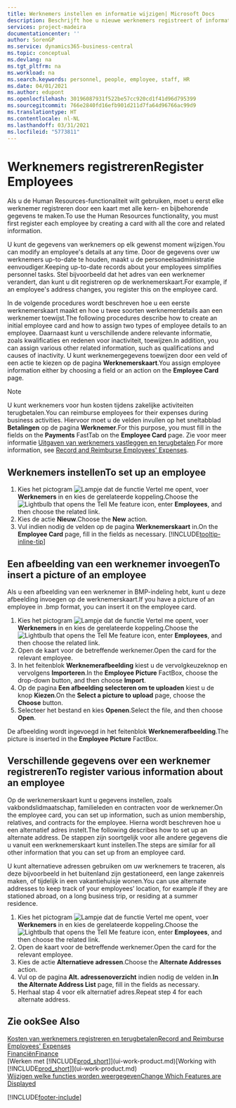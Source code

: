 ```yaml
---
title: Werknemers instellen en informatie wijzigen| Microsoft Docs
description: Beschrijft hoe u nieuwe werknemers registreert of informatie voor bestaande werknemers bewerkt.
services: project-madeira
documentationcenter: ''
author: SorenGP
ms.service: dynamics365-business-central
ms.topic: conceptual
ms.devlang: na
ms.tgt_pltfrm: na
ms.workload: na
ms.search.keywords: personnel, people, employee, staff, HR
ms.date: 04/01/2021
ms.author: edupont
ms.openlocfilehash: 30196087931f522be57cc920cd1f41d96d795399
ms.sourcegitcommit: 766e2840fd16efb901d211d7fa64d96766ac99d9
ms.translationtype: HT
ms.contentlocale: nl-NL
ms.lasthandoff: 03/31/2021
ms.locfileid: "5773811"
---
```

# <a name="register-employees"></a><span data-ttu-id="a5800-103">Werknemers registreren</span><span class="sxs-lookup"><span data-stu-id="a5800-103">Register Employees</span></span>
<span data-ttu-id="a5800-104">Als u de Human Resources-functionaliteit wilt gebruiken, moet u eerst elke werknemer registreren door een kaart met alle kern- en bijbehorende gegevens te maken.</span><span class="sxs-lookup"><span data-stu-id="a5800-104">To use the Human Resources functionality, you must first register each employee by creating a card with all the core and related information.</span></span>

<span data-ttu-id="a5800-105">U kunt de gegevens van werknemers op elk gewenst moment wijzigen.</span><span class="sxs-lookup"><span data-stu-id="a5800-105">You can modify an employee's details at any time.</span></span> <span data-ttu-id="a5800-106">Door de gegevens over uw werknemers up-to-date te houden, maakt u de personeelsadministratie eenvoudiger.</span><span class="sxs-lookup"><span data-stu-id="a5800-106">Keeping up-to-date records about your employees simplifies personnel tasks.</span></span> <span data-ttu-id="a5800-107">Stel bijvoorbeeld dat het adres van een werknemer verandert, dan kunt u dit registreren op de werknemerskaart.</span><span class="sxs-lookup"><span data-stu-id="a5800-107">For example, if an employee's address changes, you register this on the employee card.</span></span>

<span data-ttu-id="a5800-108">In de volgende procedures wordt beschreven hoe u een eerste werknemerskaart maakt en hoe u twee soorten werknemerdetails aan een werknemer toewijst.</span><span class="sxs-lookup"><span data-stu-id="a5800-108">The following procedures describe how to create an initial employee card and how to assign two types of employee details to an employee.</span></span> <span data-ttu-id="a5800-109">Daarnaast kunt u verschillende andere relevante informatie, zoals kwalificaties en redenen voor inactiviteit, toewijzen.</span><span class="sxs-lookup"><span data-stu-id="a5800-109">In addition, you can assign various other related information, such as qualifications and causes of inactivity.</span></span> <span data-ttu-id="a5800-110">U kunt werknemergegevens toewijzen door een veld of een actie te kiezen op de pagina **Werknemerskaart**.</span><span class="sxs-lookup"><span data-stu-id="a5800-110">You assign employee information either by choosing a field or an action on the **Employee Card** page.</span></span>

> [!NOTE]  
> <span data-ttu-id="a5800-111">U kunt werknemers voor hun kosten tijdens zakelijke activiteiten terugbetalen.</span><span class="sxs-lookup"><span data-stu-id="a5800-111">You can reimburse employees for their expenses during business activities.</span></span> <span data-ttu-id="a5800-112">Hiervoor moet u de velden invullen op het sneltabblad **Betalingen** op de pagina **Werknemer**.</span><span class="sxs-lookup"><span data-stu-id="a5800-112">For this purpose, you must fill in the fields on the **Payments** FastTab on the **Employee Card** page.</span></span> <span data-ttu-id="a5800-113">Zie voor meer informatie [Uitgaven van werknemers vastleggen en terugbetalen](finance-how-record-reimburse-employee-expenses.md).</span><span class="sxs-lookup"><span data-stu-id="a5800-113">For more information, see [Record and Reimburse Employees' Expenses](finance-how-record-reimburse-employee-expenses.md).</span></span>

## <a name="to-set-up-an-employee"></a><span data-ttu-id="a5800-114">Werknemers instellen</span><span class="sxs-lookup"><span data-stu-id="a5800-114">To set up an employee</span></span>
1. <span data-ttu-id="a5800-115">Kies het pictogram ![Lampje dat de functie Vertel me opent](media/ui-search/search_small.png "Vertel me wat u wilt doen"), voer **Werknemers** in en kies de gerelateerde koppeling.</span><span class="sxs-lookup"><span data-stu-id="a5800-115">Choose the ![Lightbulb that opens the Tell Me feature](media/ui-search/search_small.png "Tell me what you want to do") icon, enter **Employees**, and then choose the related link.</span></span>
2. <span data-ttu-id="a5800-116">Kies de actie **Nieuw**.</span><span class="sxs-lookup"><span data-stu-id="a5800-116">Choose the **New** action.</span></span>
3. <span data-ttu-id="a5800-117">Vul indien nodig de velden op de pagina **Werknemerskaart** in.</span><span class="sxs-lookup"><span data-stu-id="a5800-117">On the **Employee Card** page, fill in the fields as necessary.</span></span> [!INCLUDE[tooltip-inline-tip](includes/tooltip-inline-tip_md.md)]

## <a name="to-insert-a-picture-of-an-employee"></a><span data-ttu-id="a5800-118">Een afbeelding van een werknemer invoegen</span><span class="sxs-lookup"><span data-stu-id="a5800-118">To insert a picture of an employee</span></span>
<span data-ttu-id="a5800-119">Als u een afbeelding van een werknemer in BMP-indeling hebt, kunt u deze afbeelding invoegen op de werknemerskaart.</span><span class="sxs-lookup"><span data-stu-id="a5800-119">If you have a picture of an employee in .bmp format, you can insert it on the employee card.</span></span>

1. <span data-ttu-id="a5800-120">Kies het pictogram ![Lampje dat de functie Vertel me opent](media/ui-search/search_small.png "Vertel me wat u wilt doen"), voer **Werknemers** in en kies de gerelateerde koppeling.</span><span class="sxs-lookup"><span data-stu-id="a5800-120">Choose the ![Lightbulb that opens the Tell Me feature](media/ui-search/search_small.png "Tell me what you want to do") icon, enter **Employees**, and then choose the related link.</span></span>
2. <span data-ttu-id="a5800-121">Open de kaart voor de betreffende werknemer.</span><span class="sxs-lookup"><span data-stu-id="a5800-121">Open the card for the relevant employee.</span></span>
3. <span data-ttu-id="a5800-122">In het feitenblok **Werknemerafbeelding** kiest u de vervolgkeuzeknop en vervolgens **Importeren**.</span><span class="sxs-lookup"><span data-stu-id="a5800-122">In the **Employee Picture** FactBox, choose the drop-down button, and then choose **Import**.</span></span>
4. <span data-ttu-id="a5800-123">Op de pagina **Een afbeelding selecteren om te uploaden** kiest u de knop **Kiezen**.</span><span class="sxs-lookup"><span data-stu-id="a5800-123">On the **Select a picture to upload** page, choose the **Choose** button.</span></span>
5. <span data-ttu-id="a5800-124">Selecteer het bestand en kies **Openen**.</span><span class="sxs-lookup"><span data-stu-id="a5800-124">Select the file, and then choose **Open**.</span></span>

<span data-ttu-id="a5800-125">De afbeelding wordt ingevoegd in het feitenblok **Werknemerafbeelding**.</span><span class="sxs-lookup"><span data-stu-id="a5800-125">The picture is inserted in the **Employee Picture** FactBox.</span></span>

## <a name="to-register-various-information-about-an-employee"></a><span data-ttu-id="a5800-126">Verschillende gegevens over een werknemer registreren</span><span class="sxs-lookup"><span data-stu-id="a5800-126">To register various information about an employee</span></span>
<span data-ttu-id="a5800-127">Op de werknemerskaart kunt u gegevens instellen, zoals vakbondslidmaatschap, familieleden en contracten voor de werknemer.</span><span class="sxs-lookup"><span data-stu-id="a5800-127">On the employee card, you can set up information, such as union membership, relatives, and contracts for the employee.</span></span> <span data-ttu-id="a5800-128">Hierna wordt beschreven hoe u een alternatief adres instelt.</span><span class="sxs-lookup"><span data-stu-id="a5800-128">The following describes how to set up an alternate address.</span></span> <span data-ttu-id="a5800-129">De stappen zijn soortgelijk voor alle andere gegevens die u vanuit een werknemerskaart kunt instellen.</span><span class="sxs-lookup"><span data-stu-id="a5800-129">The steps are similar for all other information that you can set up from an employee card.</span></span>

<span data-ttu-id="a5800-130">U kunt alternatieve adressen gebruiken om uw werknemers te traceren, als deze bijvoorbeeld in het buitenland zijn gestationeerd, een lange zakenreis maken, of tijdelijk in een vakantiehuisje wonen.</span><span class="sxs-lookup"><span data-stu-id="a5800-130">You can use alternate addresses to keep track of your employees’ location, for example if they are stationed abroad, on a long business trip, or residing at a summer residence.</span></span>

1. <span data-ttu-id="a5800-131">Kies het pictogram ![Lampje dat de functie Vertel me opent](media/ui-search/search_small.png "Vertel me wat u wilt doen"), voer **Werknemers** in en kies de gerelateerde koppeling.</span><span class="sxs-lookup"><span data-stu-id="a5800-131">Choose the ![Lightbulb that opens the Tell Me feature](media/ui-search/search_small.png "Tell me what you want to do") icon, enter **Employees**, and then choose the related link.</span></span>
2. <span data-ttu-id="a5800-132">Open de kaart voor de betreffende werknemer.</span><span class="sxs-lookup"><span data-stu-id="a5800-132">Open the card for the relevant employee.</span></span>
3. <span data-ttu-id="a5800-133">Kies de actie **Alternatieve adressen**.</span><span class="sxs-lookup"><span data-stu-id="a5800-133">Choose the **Alternate Addresses** action.</span></span>
4. <span data-ttu-id="a5800-134">Vul op de pagina **Alt. adressenoverzicht** indien nodig de velden in.</span><span class="sxs-lookup"><span data-stu-id="a5800-134">**In the Alternate Address List** page, fill in the fields as necessary.</span></span>
5. <span data-ttu-id="a5800-135">Herhaal stap 4 voor elk alternatief adres.</span><span class="sxs-lookup"><span data-stu-id="a5800-135">Repeat step 4 for each alternate address.</span></span>

## <a name="see-also"></a><span data-ttu-id="a5800-136">Zie ook</span><span class="sxs-lookup"><span data-stu-id="a5800-136">See Also</span></span>
[<span data-ttu-id="a5800-137">Kosten van werknemers registreren en terugbetalen</span><span class="sxs-lookup"><span data-stu-id="a5800-137">Record and Reimburse Employees' Expenses</span></span>](finance-how-record-reimburse-employee-expenses.md)  
[<span data-ttu-id="a5800-138">Financiën</span><span class="sxs-lookup"><span data-stu-id="a5800-138">Finance</span></span>](finance.md)  
<span data-ttu-id="a5800-139">[Werken met [!INCLUDE[prod_short](includes/prod_short.md)]](ui-work-product.md)</span><span class="sxs-lookup"><span data-stu-id="a5800-139">[Working with [!INCLUDE[prod_short](includes/prod_short.md)]](ui-work-product.md)</span></span>  
[<span data-ttu-id="a5800-140">Wijzigen welke functies worden weergegeven</span><span class="sxs-lookup"><span data-stu-id="a5800-140">Change Which Features are Displayed</span></span>](ui-experiences.md)


[!INCLUDE[footer-include](includes/footer-banner.md)]